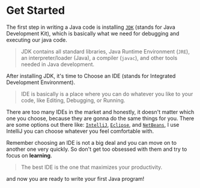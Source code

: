 # Get Started

The first step in writing a Java code is installing [`JDK`](https://www.oracle.com/java/technologies/downloads/) (stands for Java Development Kit), which is basically what we need for debugging and executing our java code.

> JDK contains all standard libraries, Java Runtime Environment (`JRE`), an interpreter/loader (Java), a compiler (`javac`), and other tools needed in Java development.

After installing JDK, it's time to Choose an IDE (stands for Integrated Development Environment).

> IDE is basically is a place where you can do whatever you like to your code, like Editing, Debugging, or Running.

There are too many IDEs in the market and honestly, it doesn't matter which one you choose, because they are gonna do the same things for you.
There are some options out there like: [`IntelliJ`](https://www.jetbrains.com/idea/download/), [`Eclipse`](https://www.eclipse.org/downloads/), and [`NetBeans`](https://netbeans.apache.org/download/index.html), I use IntelliJ you can choose whatever you feel comfortable with.

Remember choosing an IDE is not a big deal and you can move on to another one very quickly. So don't get too obsessed with them and try to focus on **learning**.

> The best IDE is the one that maximizes your productivity.

and now you are ready to write your first Java program!
